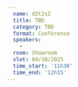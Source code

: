 ```yaml
---
  name: d2t2s2
  title: TBD
  category: TBD
  format: Conférence
  speakers: 
    - 
  room: Showroom
  slot: 04/10/2025
  time_start: '11h30'
  time_end: '12h15'
---
```

